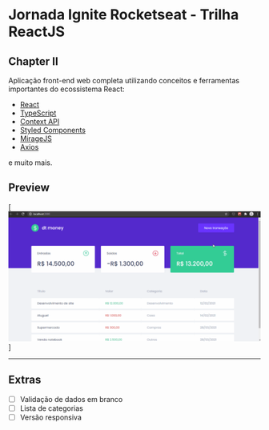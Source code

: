 # Jornada Ignite Rocketseat - Trilha ReactJS

## Chapter II

Aplicação front-end web completa utilizando conceitos e ferramentas importantes do ecossistema React:

- [React](https://reactjs.org)
- [TypeScript](https://www.typescriptlang.org/)
- [Context API](https://reactjs.org/docs/context.html#api)
- [Styled Components](https://styled-components.com/)
- [MirageJS](https://miragejs.com/)
- [Axios](https://github.com/axios/axios)

e muito mais.

## Preview
[![N|DT Money](https://github.com/paulalopes21/ignite-reactjs-chapter-two/blob/main/public/dtmoney.gif)]

* * *

## Extras

- [ ] Validação de dados em branco
- [ ] Lista de categorias
- [ ] Versão responsiva
